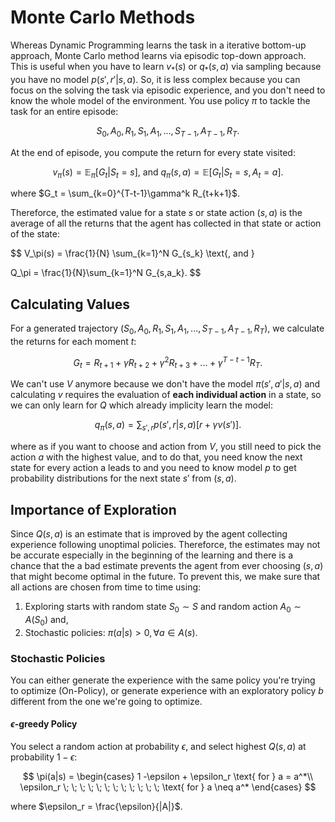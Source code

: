 # Monte Carlo Methods

Whereas Dynamic Programming learns the task in a iterative bottom-up approach, Monte Carlo method learns via episodic top-down approach. This is useful when you have to learn $v_*(s)$ or $q_*(s,a)$ via sampling because you have no model $p(s', r'|s, a)$. So, it is less complex because you can focus on the solving the task via episodic experience, and you don't need to know the whole model of the environment. You use policy $\pi$ to tackle the task for an entire episode:

$$
S_0, A_0, R_1, S_1, A_1, ..., S_{T-1}, A_{T-1}, R_T.
$$

At the end of episode, you compute the return for every state visited:

$$
v_\pi(s) = \mathbb{E}_\pi[G_t|S_t = s] \text{, and }
q_\pi(s, a) = \mathbb{E}[G_t|S_t = s, A_t = a].
$$

where $G_t = \sum_{k=0}^{T-t-1}\gamma^k R_{t+k+1}$.

Thereforce, the estimated value for a state $s$ or state action $(s, a)$ is the average of all the returns that the agent has collected in that state or action of the state:

$$
V_\pi(s) = \frac{1}{N} \sum_{k=1}^N G_{s_k} \text{, and }

Q_\pi = \frac{1}{N}\sum_{k=1}^N G_{s,a_k}.
$$

## Calculating Values

For a generated trajectory $(S_0, A_0, R_1, S_1, A_1, ..., S_{T-1}, A_{T-1}, R_T)$, we calculate the returns for each moment $t$:

$$
G_t = R_{t+1} + \gamma R_{t+2} + \gamma^2R_{t+3} + ... + \gamma^{T-t-1}R_T.
$$

We can't use $V$ anymore because we don't have the model $\pi(s', a'|s, a)$ and calculating $v$ requires the evaluation of **each individual action** in a state, so we can only learn for $Q$ which already implicity learn the model:


$$
q_\pi(s,a) = \sum_{s',r}p(s',r|s,a)[r+\gamma v(s')].
$$

where as if you want to choose and action from $V$, you still need to pick the action $a$ with the highest value, and to do that, you need know the next state for every action a leads to and you need to know model $p$ to get probability distributions for the next state $s'$ from $(s,a)$.


## Importance of Exploration

Since $Q(s,a)$ is an estimate that is improved by the agent collecting experience following unoptimal policies. Thereforce, the estimates may not be accurate especially in the beginning of the learning and there is a chance that the a bad estimate prevents the agent from ever choosing $(s,a)$ that might become optimal in the future. To prevent this, we make sure that all actions are chosen from time to time using:

1. Exploring starts with random state $S_0 \sim S$ and random action $A_0 \sim A(S_0)$ and,
2. Stochastic policies: $\pi(a|s) > 0, \forall a \in A(s)$.

### Stochastic Policies

You can either generate the experience with the same policy you're trying to optimize (On-Policy), or generate experience with an exploratory policy $b$ different from the one we're going to optimize.

#### $\epsilon$-greedy Policy

You select a random action at probability $\epsilon$, and select highest $Q(s,a)$ at probability $1-\epsilon$:

$$
\pi(a|s) = \begin{cases}
1 -\epsilon + \epsilon_r \text{ for }  a = a^*\\
\epsilon_r \; \; \; \; \; \; \; \; \; \; \; \; \text{ for } a \neq a^*
\end{cases}
$$

where $\epsilon_r = \frac{\epsilon}{|A|}$.
